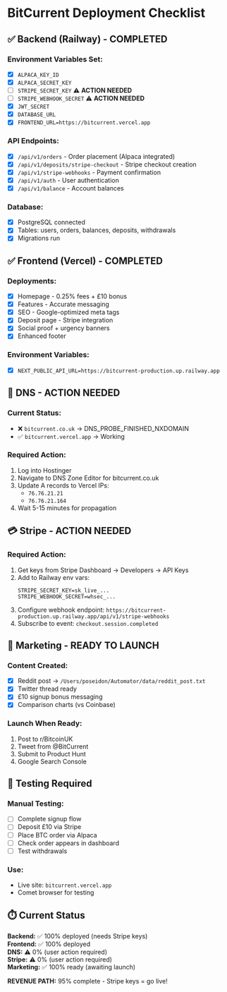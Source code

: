 # BitCurrent Deployment Checklist

## ✅ Backend (Railway) - COMPLETED

### Environment Variables Set:
- [x] `ALPACA_KEY_ID`
- [x] `ALPACA_SECRET_KEY`
- [ ] `STRIPE_SECRET_KEY` ⚠️ **ACTION NEEDED**
- [ ] `STRIPE_WEBHOOK_SECRET` ⚠️ **ACTION NEEDED**
- [x] `JWT_SECRET`
- [x] `DATABASE_URL`
- [x] `FRONTEND_URL=https://bitcurrent.vercel.app`

### API Endpoints:
- [x] `/api/v1/orders` - Order placement (Alpaca integrated)
- [x] `/api/v1/deposits/stripe-checkout` - Stripe checkout creation
- [x] `/api/v1/stripe-webhooks` - Payment confirmation
- [x] `/api/v1/auth` - User authentication
- [x] `/api/v1/balance` - Account balances

### Database:
- [x] PostgreSQL connected
- [x] Tables: users, orders, balances, deposits, withdrawals
- [x] Migrations run

## ✅ Frontend (Vercel) - COMPLETED

### Deployments:
- [x] Homepage - 0.25% fees + £10 bonus
- [x] Features - Accurate messaging
- [x] SEO - Google-optimized meta tags
- [x] Deposit page - Stripe integration
- [x] Social proof + urgency banners
- [x] Enhanced footer

### Environment Variables:
- [x] `NEXT_PUBLIC_API_URL=https://bitcurrent-production.up.railway.app`

## 🚧 DNS - ACTION NEEDED

### Current Status:
- ❌ `bitcurrent.co.uk` → DNS_PROBE_FINISHED_NXDOMAIN
- ✅ `bitcurrent.vercel.app` → Working

### Required Action:
1. Log into Hostinger
2. Navigate to DNS Zone Editor for bitcurrent.co.uk
3. Update A records to Vercel IPs:
   - `76.76.21.21`
   - `76.76.21.164`
4. Wait 5-15 minutes for propagation

## 💳 Stripe - ACTION NEEDED

### Required Action:
1. Get keys from Stripe Dashboard → Developers → API Keys
2. Add to Railway env vars:
   ```
   STRIPE_SECRET_KEY=sk_live_...
   STRIPE_WEBHOOK_SECRET=whsec_...
   ```
3. Configure webhook endpoint: `https://bitcurrent-production.up.railway.app/api/v1/stripe-webhooks`
4. Subscribe to event: `checkout.session.completed`

## 🎯 Marketing - READY TO LAUNCH

### Content Created:
- [x] Reddit post → `/Users/poseidon/Automator/data/reddit_post.txt`
- [x] Twitter thread ready
- [x] £10 signup bonus messaging
- [x] Comparison charts (vs Coinbase)

### Launch When Ready:
1. Post to r/BitcoinUK
2. Tweet from @BitCurrent
3. Submit to Product Hunt
4. Google Search Console

## 🧪 Testing Required

### Manual Testing:
- [ ] Complete signup flow
- [ ] Deposit £10 via Stripe
- [ ] Place BTC order via Alpaca
- [ ] Check order appears in dashboard
- [ ] Test withdrawals

### Use:
- Live site: `bitcurrent.vercel.app`
- Comet browser for testing

## ⏱️ Current Status

**Backend:** ✅ 100% deployed (needs Stripe keys)  
**Frontend:** ✅ 100% deployed  
**DNS:** ⚠️ 0% (user action required)  
**Stripe:** ⚠️ 0% (user action required)  
**Marketing:** ✅ 100% ready (awaiting launch)

**REVENUE PATH:** 95% complete - Stripe keys = go live!


